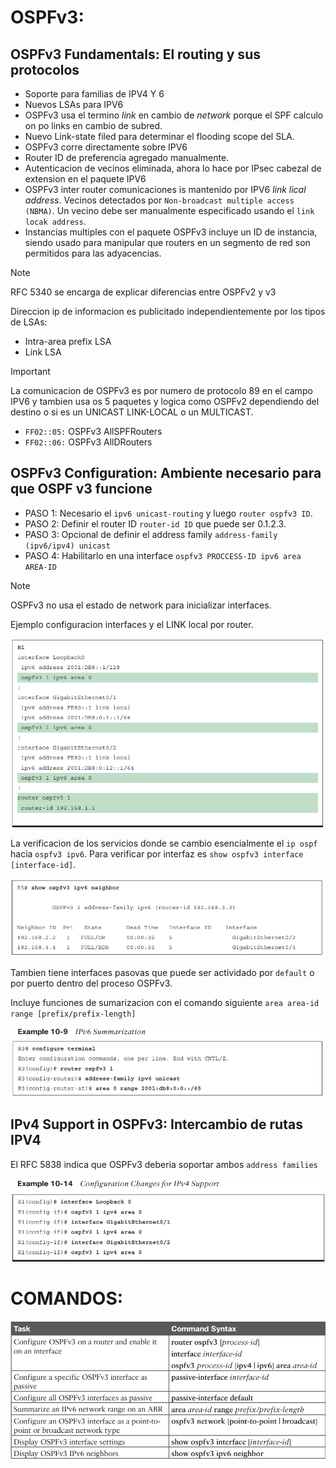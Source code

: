 # OSPFv3:

## OSPFv3 Fundamentals: El routing y sus protocolos

- Soporte para familias de IPV4 Y 6
- Nuevos LSAs para IPV6
- OSPFv3 usa el termino *link* en cambio de *network* porque el SPF calculo on po links en cambio de subred.
- Nuevo Link-state filed para determinar el flooding scope del SLA.
- OSPFv3 corre directamente sobre IPV6
- Router ID de preferencia agregado manualmente.
- Autenticacion de vecinos eliminada, ahora lo hace por IPsec cabezal de extension en el paquete IPV6
- OSPFv3 inter router comunicaciones is mantenido por IPV6 *link lical address*. Vecinos detectados por `Non-broadcast multiple access (NBMA)`. Un vecino debe ser manualmente especificado usando el `link locak address`.
- Instancias multiples con el paquete OSPFv3 incluye un ID de instancia, siendo usado para manipular que routers en un segmento de red son permitidos para las adyacencias.

> [!NOTE]
> RFC 5340 se encarga de explicar diferencias entre OSPFv2 y v3

Direccion ip de informacion es publicitado independientemente por los tipos de LSAs:

- Intra-area prefix LSA
- Link LSA

> [!IMPORTANT]
> La comunicacion de OSPFv3 es por numero de protocolo 89 en el campo IPV6 y tambien usa os 5 paquetes y logica como OSPFv2 dependiendo del destino o si es un UNICAST LINK-LOCAL o un MULTICAST.

- `FF02::05:` OSPFv3 AllSPFRouters
- `FF02::06:` OSPFv3 AllDRouters

## OSPFv3 Configuration: Ambiente necesario para que OSPF v3 funcione

- PASO 1: Necesario el `ipv6 unicast-routing` y luego `router ospfv3 ID`.
- PASO 2: Definir el router ID `router-id ID` que puede ser 0.1.2.3.
- PASO 3: Opcional de definir el address family `address-family (ipv6/ipv4) unicast`
- PASO 4: Habilitarlo en una interface `ospfv3 PROCCESS-ID ipv6 area AREA-ID`

> [!NOTE]
> OSPFv3 no usa el estado de network para inicializar interfaces.

Ejemplo configuracion interfaces y el LINK local por router.

![Image Alt](https://github.com/Nigelpa74/CCNP-Brief/blob/da96fd1f40ca1ebcbf62b4c4ccc91720268cbf4d/10.%20OSPF%20v3/OSPFV3%20CON.PNG)

La verificacion de los servicios donde se cambio esencialmente el `ip ospf` hacia `ospfv3 ipv6`. Para verificar por interfaz es `show ospfv3 interface [interface-id]`.

![Image Alt](https://github.com/Nigelpa74/CCNP-Brief/blob/d4a5ea504937385836cf0d48ac7612f4cd461cd5/10.%20OSPF%20v3/cuidados%20ospfv3.PNG)

Tambien tiene interfaces pasovas que puede ser actividado por `default` o por puerto dentro del proceso OSPFv3.

Incluye funciones de sumarizacion con el comando siguiente `area area-id range [prefix/prefix-length]`

![Image Alt](https://github.com/Nigelpa74/CCNP-Brief/blob/da96fd1f40ca1ebcbf62b4c4ccc91720268cbf4d/10.%20OSPF%20v3/sumarizacion%20ipv6.PNG)

## IPv4 Support in OSPFv3: Intercambio de rutas IPV4

El RFC 5838 indica que OSPFv3 deberia soportar ambos `address families`

![Image Alt](https://github.com/Nigelpa74/CCNP-Brief/blob/da96fd1f40ca1ebcbf62b4c4ccc91720268cbf4d/10.%20OSPF%20v3/ospfv4%20soporte%20ipv4.PNG)

# COMANDOS:

![Image Alt](https://github.com/Nigelpa74/CCNP-Brief/blob/d4a5ea504937385836cf0d48ac7612f4cd461cd5/10.%20OSPF%20v3/comandos%20ospfv3.PNG)



